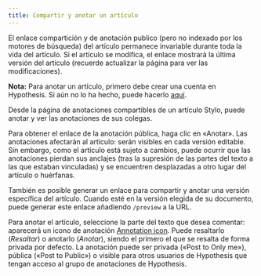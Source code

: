 ```yaml
---
title: Compartir y anotar un artículo
---
```


El enlace compartición y de anotación publico (pero no indexado por los motores de búsqueda) del artículo permanece invariable durante toda la vida del artículo. Si el artículo se modifica, el enlace mostrará la última versión del artículo (recuerde actualizar la página para ver las modificaciones).

**Nota:** Para anotar un artículo, primero debe crear una cuenta en Hypothesis. Si aún no lo ha hecho, puede hacerlo [aquí](https://hypothes.is/signup).

Desde la página de anotaciones compartibles de un artículo Stylo, puede anotar y ver las anotaciones de sus colegas.
 
Para obtener el enlace de la anotación pública, haga clic en «Anotar». Las anotaciones afectarán al artículo: serán visibles en cada versión editable. Sin embargo, como el artículo está sujeto a cambios, puede ocurrir que las anotaciones pierdan sus anclajes (tras la supresión de las partes del texto a las que estaban vinculadas) y se encuentren desplazadas a otro lugar del artículo o huérfanas.

También es posible generar un enlace para compartir y anotar una versión específica del artículo. Cuando esté en la versión elegida de su documento, puede generar este enlace añadiendo `/preview` a la URL.

Para anotar el artículo, seleccione la parte del texto que desea comentar: aparecerá un icono de anotación [Annotation icon](/uploads/images/refonte_doc/Hypothesis.png). Puede resaltarlo (*Resaltar*) o anotarlo (*Anotar*), siendo el primero el que se resalta de forma privada por defecto. La anotación puede ser privada («Post to Only me»), pública («Post to Public») o visible para otros usuarios de Hypothesis que tengan acceso al grupo de anotaciones de Hypothesis.


